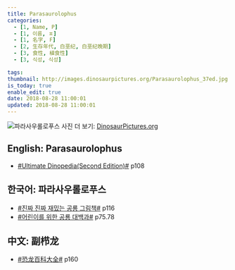 ```yaml
---
title: Parasaurolophus
categories:
  - [1, Name, P]
  - [1, 이름, ㅍ]
  - [1, 名字, F]
  - [2, 生存年代, 白垩纪, 白垩纪晚期]
  - [3, 食性, 植食性]
  - [3, 식성, 식성]

tags:
thumbnail: http://images.dinosaurpictures.org/Parasaurolophus_37ed.jpg
is_today: true
enable_edit: true
date: 2018-08-28 11:00:01
updated: 2018-08-28 11:00:01
---
```

![파라사우롤로푸스](https://images.dinosaurpictures.org/Allosaurus4_d8ad.jpg)
사진 더 보기: [DinosaurPictures.org](https://dinosaurpictures.org/Allosaurus-pictures)

## English: Parasaurolophus

- [#Ultimate Dinopedia(Second Edition)#](/books/p/86d06d1161eb1684c26079a0348b5931/) p108

## 한국어: 파라사우롤로푸스

- [#진짜 진짜 재밌는 공룡 그림책#](/books/p/3289261dc4d846b8a02798617a63ad75/) p116
- [#어린이를 위한 공룡 대백과#](/books/p/f60f989c24559d39cb141e73aa0754c0/) p75.78

## 中文: 副栉龙

- [#恐龙百科大全#](/books/p/6cd4e752e2119c63c607be6bb97d17aa/) p160
